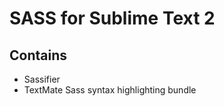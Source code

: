 SASS for Sublime Text 2 
============================


Contains
----------------------------
- Sassifier
- TextMate Sass syntax highlighting bundle
